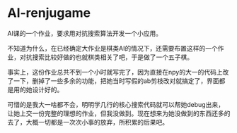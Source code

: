 # AI-renjugame

AI课的一个作业，要求用对抗搜索算法开发一个小应用。

不知道为什么，在已经确定大作业是棋类AI的情况下，还需要布置这样的一个作业，对抗搜索比较好做的也就棋类相关了吧，于是做了一个五子棋。

事实上，这份作业总共不到一个小时就写完了，因为直接在npy的大一的代码上改了一下，删掉了一些多余的功能，把她当时写假的ab剪枝改对就搞定了，界面都是用的她设计好的。

可惜的是我大一啥都不会，明明学几行的核心搜索代码就可以帮她debug出来，让她上交一份完整的理想的作业，但我没做到。现在想来为她没做到的东西还多的去了，大概一切都是一次次小事的放弃，所积累的后果吧。
